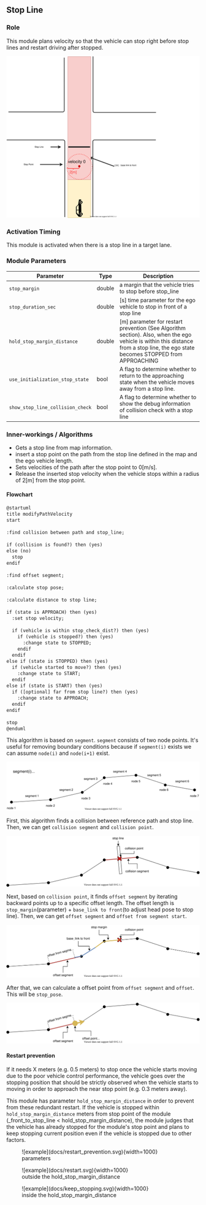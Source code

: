 ## Stop Line

### Role

This module plans velocity so that the vehicle can stop right before stop lines and restart driving after stopped.

![stop line](docs/stop_line.svg)

### Activation Timing

This module is activated when there is a stop line in a target lane.

### Module Parameters

| Parameter                        | Type   | Description                                                                                                                                                                       |
| -------------------------------- | ------ | --------------------------------------------------------------------------------------------------------------------------------------------------------------------------------- |
| `stop_margin`                    | double | a margin that the vehicle tries to stop before stop_line                                                                                                                          |
| `stop_duration_sec`              | double | [s] time parameter for the ego vehicle to stop in front of a stop line                                                                                                            |
| `hold_stop_margin_distance`      | double | [m] parameter for restart prevention (See Algorithm section). Also, when the ego vehicle is within this distance from a stop line, the ego state becomes STOPPED from APPROACHING |
| `use_initialization_stop_state`  | bool   | A flag to determine whether to return to the approaching state when the vehicle moves away from a stop line.                                                                      |
| `show_stop_line_collision_check` | bool   | A flag to determine whether to show the debug information of collision check with a stop line                                                                                     |

### Inner-workings / Algorithms

- Gets a stop line from map information.
- insert a stop point on the path from the stop line defined in the map and the ego vehicle length.
- Sets velocities of the path after the stop point to 0[m/s].
- Release the inserted stop velocity when the vehicle stops within a radius of 2[m] from the stop point.

#### Flowchart

```plantuml
@startuml
title modifyPathVelocity
start

:find collision between path and stop_line;

if (collision is found?) then (yes)
else (no)
  stop
endif

:find offset segment;

:calculate stop pose;

:calculate distance to stop line;

if (state is APPROACH) then (yes)
  :set stop velocity;

  if (vehicle is within stop_check_dist?) then (yes)
    if (vehicle is stopped?) then (yes)
      :change state to STOPPED;
    endif
  endif
else if (state is STOPPED) then (yes)
  if (vehicle started to move?) then (yes)
    :change state to START;
  endif
else if (state is START) then (yes)
  if ([optional] far from stop line?) then (yes)
    :change state to APPROACH;
  endif
endif

stop
@enduml
```

This algorithm is based on `segment`.
`segment` consists of two node points. It's useful for removing boundary conditions because if `segment(i)` exists we can assume `node(i)` and `node(i+1)` exist.

![node_and_segment](docs/./node_and_segment.drawio.svg)

First, this algorithm finds a collision between reference path and stop line.
Then, we can get `collision segment` and `collision point`.

![find_collision_segment](docs/./find_collision_segment.drawio.svg)

Next, based on `collision point`, it finds `offset segment` by iterating backward points up to a specific offset length.
The offset length is `stop_margin`(parameter) + `base_link to front`(to adjust head pose to stop line).
Then, we can get `offset segment` and `offset from segment start`.

![find_offset_segment](docs/./find_offset_segment.drawio.svg)

After that, we can calculate a offset point from `offset segment` and `offset`. This will be `stop_pose`.

![calculate_stop_pose](docs/./calculate_stop_pose.drawio.svg)

#### Restart prevention

If it needs X meters (e.g. 0.5 meters) to stop once the vehicle starts moving due to the poor vehicle control performance, the vehicle goes over the stopping position that should be strictly observed when the vehicle starts to moving in order to approach the near stop point (e.g. 0.3 meters away).

This module has parameter `hold_stop_margin_distance` in order to prevent from these redundant restart. If the vehicle is stopped within `hold_stop_margin_distance` meters from stop point of the module (\_front_to_stop_line < hold_stop_margin_distance), the module judges that the vehicle has already stopped for the module's stop point and plans to keep stopping current position even if the vehicle is stopped due to other factors.

<figure markdown>
  ![example](docs/restart_prevention.svg){width=1000}
  <figcaption>parameters</figcaption>
</figure>

<figure markdown>
  ![example](docs/restart.svg){width=1000}
  <figcaption>outside the hold_stop_margin_distance</figcaption>
</figure>

<figure markdown>
  ![example](docs/keep_stopping.svg){width=1000}
  <figcaption>inside the hold_stop_margin_distance</figcaption>
</figure>
